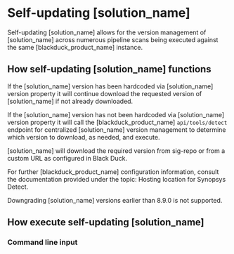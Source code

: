 # Self-updating [solution_name]

Self-updating [solution_name] allows for the version management of [solution_name] across numerous pipeline scans being executed against the same [blackduck_product_name] instance.

## How self-updating [solution_name] functions
 
If the [solution_name] version has been hardcoded via [solution_name] version property it will continue download the requested version of [solution_name] if not already downloaded.

If the [solution_name] version has not been hardcoded via [solution_name] version property it will call the [blackduck_product_name] `api/tools/detect` endpoint for centralized [solution_name] version management to determine which version to download, as needed, and execute.

[solution_name] will download the required version from sig-repo or from a custom URL as configured in Black Duck.   

For further [blackduck_product_name] configuration information, consult the documentation provided under the topic:
<xref href="DetectLocation.dita" scope="peer"> Hosting location for Synopsys Detect.
<data name="facets" value="pubname=bd-hub"/>

<note type="restriction">Downgrading [solution_name] versions earlier than 8.9.0 is not supported.</note>

## How execute self-updating [solution_name]

### Command line input
